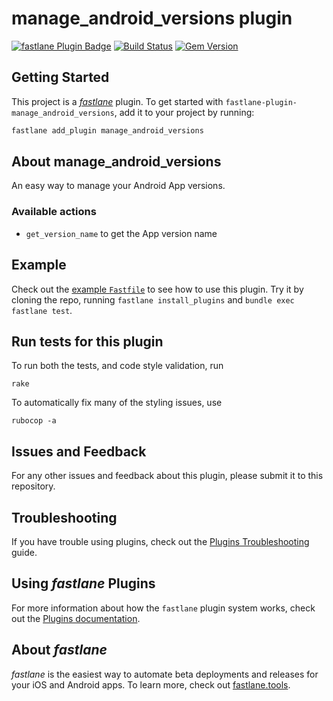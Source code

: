 # manage_android_versions plugin

[![fastlane Plugin Badge](https://rawcdn.githack.com/fastlane/fastlane/master/fastlane/assets/plugin-badge.svg)](https://rubygems.org/gems/fastlane-plugin-manage_android_versions)
[![Build Status](https://travis-ci.org/pink-room/fastlane-plugin-manage_android_versions.svg?branch=master)](https://travis-ci.org/pink-room/fastlane-plugin-manage_android_versions)
[![Gem
Version](https://badge.fury.io/rb/fastlane-plugin-manage_android_versions.svg)](https://badge.fury.io/rb/fastlane-plugin-manage_android_versions)

## Getting Started

This project is a [_fastlane_](https://github.com/fastlane/fastlane) plugin. To get started with `fastlane-plugin-manage_android_versions`, add it to your project by running:

```bash
fastlane add_plugin manage_android_versions
```

## About manage_android_versions

An easy way to manage your Android App versions.

### Available actions
- `get_version_name` to get the App version name

## Example

Check out the [example `Fastfile`](fastlane/Fastfile) to see how to use this plugin. Try it by cloning the repo, running `fastlane install_plugins` and `bundle exec fastlane test`.

## Run tests for this plugin

To run both the tests, and code style validation, run

```
rake
```

To automatically fix many of the styling issues, use
```
rubocop -a
```

## Issues and Feedback

For any other issues and feedback about this plugin, please submit it to this repository.

## Troubleshooting

If you have trouble using plugins, check out the [Plugins Troubleshooting](https://docs.fastlane.tools/plugins/plugins-troubleshooting/) guide.

## Using _fastlane_ Plugins

For more information about how the `fastlane` plugin system works, check out the [Plugins documentation](https://docs.fastlane.tools/plugins/create-plugin/).

## About _fastlane_

_fastlane_ is the easiest way to automate beta deployments and releases for your iOS and Android apps. To learn more, check out [fastlane.tools](https://fastlane.tools).
